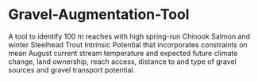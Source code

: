 # Gravel-Augmentation-Tool
A tool to identify 100 m reaches with high spring-run Chinook Salmon and winter Steelhead Trout Intrinsic Potential that incorporates constraints on mean August current stream temperature and expected future climate change, land ownership, reach access, distance to and type of gravel sources and gravel transport potential.
